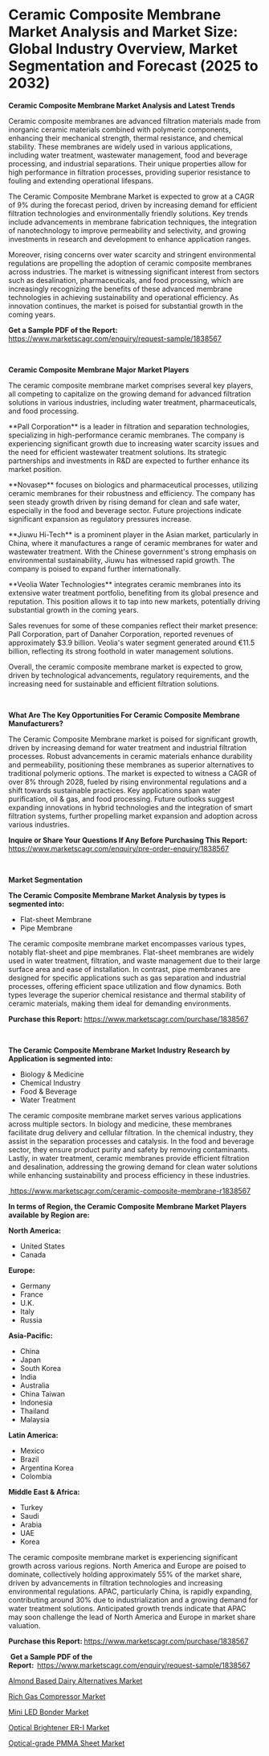<p><h1>Ceramic Composite Membrane Market Analysis and Market Size: Global Industry Overview, Market Segmentation and Forecast (2025 to 2032)</h1></p><p><strong>Ceramic Composite Membrane Market Analysis and Latest Trends</strong></p>
<p><p>Ceramic composite membranes are advanced filtration materials made from inorganic ceramic materials combined with polymeric components, enhancing their mechanical strength, thermal resistance, and chemical stability. These membranes are widely used in various applications, including water treatment, wastewater management, food and beverage processing, and industrial separations. Their unique properties allow for high performance in filtration processes, providing superior resistance to fouling and extending operational lifespans.</p><p>The Ceramic Composite Membrane Market is expected to grow at a CAGR of 9% during the forecast period, driven by increasing demand for efficient filtration technologies and environmentally friendly solutions. Key trends include advancements in membrane fabrication techniques, the integration of nanotechnology to improve permeability and selectivity, and growing investments in research and development to enhance application ranges. </p><p>Moreover, rising concerns over water scarcity and stringent environmental regulations are propelling the adoption of ceramic composite membranes across industries. The market is witnessing significant interest from sectors such as desalination, pharmaceuticals, and food processing, which are increasingly recognizing the benefits of these advanced membrane technologies in achieving sustainability and operational efficiency. As innovation continues, the market is poised for substantial growth in the coming years.</p></p>
<p><strong>Get a Sample PDF of the Report:&nbsp;</strong> <a href="https://www.marketscagr.com/enquiry/request-sample/1838567?utm_campaign=2014&utm_medium=2&utm_source=Github&utm_content=ia&utm_term=03022025&utm_id=ceramic-composite-membrane">https://www.marketscagr.com/enquiry/request-sample/1838567</a></p>
<p>&nbsp;</p>
<p><strong>Ceramic Composite Membrane Major Market Players</strong></p>
<p><p>The ceramic composite membrane market comprises several key players, all competing to capitalize on the growing demand for advanced filtration solutions in various industries, including water treatment, pharmaceuticals, and food processing.</p><p>**Pall Corporation** is a leader in filtration and separation technologies, specializing in high-performance ceramic membranes. The company is experiencing significant growth due to increasing water scarcity issues and the need for efficient wastewater treatment solutions. Its strategic partnerships and investments in R&D are expected to further enhance its market position.</p><p>**Novasep** focuses on biologics and pharmaceutical processes, utilizing ceramic membranes for their robustness and efficiency. The company has seen steady growth driven by rising demand for clean and safe water, especially in the food and beverage sector. Future projections indicate significant expansion as regulatory pressures increase.</p><p>**Jiuwu Hi-Tech** is a prominent player in the Asian market, particularly in China, where it manufactures a range of ceramic membranes for water and wastewater treatment. With the Chinese government's strong emphasis on environmental sustainability, Jiuwu has witnessed rapid growth. The company is poised to expand further internationally.</p><p>**Veolia Water Technologies** integrates ceramic membranes into its extensive water treatment portfolio, benefiting from its global presence and reputation. This position allows it to tap into new markets, potentially driving substantial growth in the coming years.</p><p>Sales revenues for some of these companies reflect their market presence: Pall Corporation, part of Danaher Corporation, reported revenues of approximately $3.9 billion. Veolia's water segment generated around €11.5 billion, reflecting its strong foothold in water management solutions.</p><p>Overall, the ceramic composite membrane market is expected to grow, driven by technological advancements, regulatory requirements, and the increasing need for sustainable and efficient filtration solutions.</p></p>
<p>&nbsp;</p>
<p><strong>What Are The Key Opportunities For Ceramic Composite Membrane Manufacturers?</strong></p>
<p><p>The Ceramic Composite Membrane market is poised for significant growth, driven by increasing demand for water treatment and industrial filtration processes. Robust advancements in ceramic materials enhance durability and permeability, positioning these membranes as superior alternatives to traditional polymeric options. The market is expected to witness a CAGR of over 8% through 2028, fueled by rising environmental regulations and a shift towards sustainable practices. Key applications span water purification, oil & gas, and food processing. Future outlooks suggest expanding innovations in hybrid technologies and the integration of smart filtration systems, further propelling market expansion and adoption across various industries.</p></p>
<p><strong>Inquire or Share Your Questions If Any Before Purchasing This Report:</strong> <a href="https://www.marketscagr.com/enquiry/pre-order-enquiry/1838567?utm_campaign=2014&utm_medium=2&utm_source=Github&utm_content=ia&utm_term=03022025&utm_id=ceramic-composite-membrane">https://www.marketscagr.com/enquiry/pre-order-enquiry/1838567</a></p>
<p>&nbsp;</p>
<p><strong>Market Segmentation</strong></p>
<p><strong>The Ceramic Composite Membrane Market Analysis by types is segmented into:</strong></p>
<p><ul><li>Flat-sheet Membrane</li><li>Pipe Membrane</li></ul></p>
<p><p>The ceramic composite membrane market encompasses various types, notably flat-sheet and pipe membranes. Flat-sheet membranes are widely used in water treatment, filtration, and waste management due to their large surface area and ease of installation. In contrast, pipe membranes are designed for specific applications such as gas separation and industrial processes, offering efficient space utilization and flow dynamics. Both types leverage the superior chemical resistance and thermal stability of ceramic materials, making them ideal for demanding environments.</p></p>
<p><strong>Purchase this Report:&nbsp;</strong><a href="https://www.marketscagr.com/purchase/1838567?utm_campaign=2014&utm_medium=2&utm_source=Github&utm_content=ia&utm_term=03022025&utm_id=ceramic-composite-membrane">https://www.marketscagr.com/purchase/1838567</a></p>
<p>&nbsp;</p>
<p><strong>The Ceramic Composite Membrane Market Industry Research by Application is segmented into:</strong></p>
<p><ul><li>Biology & Medicine</li><li>Chemical Industry</li><li>Food & Beverage</li><li>Water Treatment</li></ul></p>
<p><p>The ceramic composite membrane market serves various applications across multiple sectors. In biology and medicine, these membranes facilitate drug delivery and cellular filtration. In the chemical industry, they assist in the separation processes and catalysis. In the food and beverage sector, they ensure product purity and safety by removing contaminants. Lastly, in water treatment, ceramic membranes provide efficient filtration and desalination, addressing the growing demand for clean water solutions while enhancing sustainability and process efficiency in these industries.</p></p>
<p><a href="https://www.marketscagr.com/ceramic-composite-membrane-r1838567?utm_campaign=2014&utm_medium=2&utm_source=Github&utm_content=ia&utm_term=03022025&utm_id=ceramic-composite-membrane">&nbsp;https://www.marketscagr.com/ceramic-composite-membrane-r1838567</a></p>
<p><strong>In terms of Region, the Ceramic Composite Membrane Market Players available by Region are:</strong></p>
<p>
    <p> <strong> North America: </strong>
        <ul>
            <li>United States</li>
            <li>Canada</li>
        </ul>
        </p> 
    <p> <strong> Europe: </strong>
        <ul>
            <li>Germany</li>
            <li>France</li>
            <li>U.K.</li>
            <li>Italy</li>
            <li>Russia</li>
        </ul>
        </p> 
    <p> <strong> Asia-Pacific: </strong>
        <ul>
            <li>China</li>
            <li>Japan</li>
            <li>South Korea</li>
            <li>India</li>
            <li>Australia</li>
            <li>China Taiwan</li>
            <li>Indonesia</li>
            <li>Thailand</li>
            <li>Malaysia</li>
        </ul>
        </p> 
    <p> <strong> Latin America: </strong>
        <ul>
            <li>Mexico</li>
            <li>Brazil</li>
            <li>Argentina Korea</li>
            <li>Colombia</li>
        </ul>
        </p> 
    <p> <strong> Middle East & Africa: </strong>
        <ul>
            <li>Turkey</li>
            <li>Saudi</li>
            <li>Arabia</li>
            <li>UAE</li>
            <li>Korea</li>
        </ul>
    </p>
    </p>
<p><p>The ceramic composite membrane market is experiencing significant growth across various regions. North America and Europe are poised to dominate, collectively holding approximately 55% of the market share, driven by advancements in filtration technologies and increasing environmental regulations. APAC, particularly China, is rapidly expanding, contributing around 30% due to industrialization and a growing demand for water treatment solutions. Anticipated growth trends indicate that APAC may soon challenge the lead of North America and Europe in market share valuation.</p></p>
<p><strong>Purchase this Report: </strong><a href="https://www.marketscagr.com/purchase/1838567?utm_campaign=2014&utm_medium=2&utm_source=Github&utm_content=ia&utm_term=03022025&utm_id=ceramic-composite-membrane">https://www.marketscagr.com/purchase/1838567</a></p>
<p>&nbsp;<strong>Get a Sample PDF of the Report:&nbsp;&nbsp;</strong><a href="https://www.marketscagr.com/enquiry/request-sample/1838567?utm_campaign=2014&utm_medium=2&utm_source=Github&utm_content=ia&utm_term=03022025&utm_id=ceramic-composite-membrane">https://www.marketscagr.com/enquiry/request-sample/1838567</a></p>
<p><strong></strong></p>
<p><p><a href="https://www.linkedin.com/pulse/almond-based-dairy-alternatives-market-expected-see-significant-shzgf?utm_campaign=2014&utm_medium=2&utm_source=Github&utm_content=ia&utm_term=03022025&utm_id=ceramic-composite-membrane">Almond Based Dairy Alternatives Market</a></p><p><a href="https://www.linkedin.com/pulse/market-report-years-2025-2032-88-cagrshowing-significant-9527c?utm_campaign=2014&utm_medium=2&utm_source=Github&utm_content=ia&utm_term=03022025&utm_id=ceramic-composite-membrane">Rich Gas Compressor Market</a></p><p><a href="https://www.linkedin.com/pulse/navigating-mini-led-bonder-market-growth-132-cagr-key-trends-1lzhc?utm_campaign=2014&utm_medium=2&utm_source=Github&utm_content=ia&utm_term=03022025&utm_id=ceramic-composite-membrane">Mini LED Bonder Market</a></p><p><a href="https://www.linkedin.com/pulse/optical-brightener-er-i-market-overview-forecasted-107-cagr-nulkc?utm_campaign=2014&utm_medium=2&utm_source=Github&utm_content=ia&utm_term=03022025&utm_id=ceramic-composite-membrane">Optical Brightener ER-I Market</a></p><p><a href="https://www.linkedin.com/pulse/optical-grade-pmma-sheet-market-analysis-major-challenges-2ihff?utm_campaign=2014&utm_medium=2&utm_source=Github&utm_content=ia&utm_term=03022025&utm_id=ceramic-composite-membrane">Optical-grade PMMA Sheet Market</a></p></p>